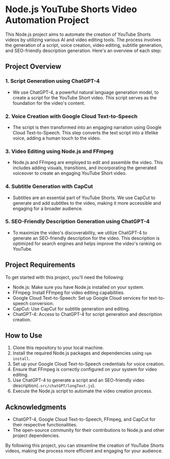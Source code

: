 # Node.js YouTube Shorts Video Automation Project

This Node.js project aims to automate the creation of YouTube Shorts videos by utilizing various AI and video editing tools. The process involves the generation of a script, voice creation, video editing, subtitle generation, and SEO-friendly description generation. Here's an overview of each step:

## Project Overview

### 1. Script Generation using ChatGPT-4
   - We use ChatGPT-4, a powerful natural language generation model, to create a script for the YouTube Short video. This script serves as the foundation for the video's content.

### 2. Voice Creation with Google Cloud Text-to-Speech
   - The script is then transformed into an engaging narration using Google Cloud Text-to-Speech. This step converts the text script into a lifelike voice, adding a human touch to the video.

### 3. Video Editing using Node.js and FFmpeg
   - Node.js and FFmpeg are employed to edit and assemble the video. This includes adding visuals, transitions, and incorporating the generated voiceover to create an engaging YouTube Short video.

### 4. Subtitle Generation with CapCut
   - Subtitles are an essential part of YouTube Shorts. We use CapCut to generate and add subtitles to the video, making it more accessible and engaging for a broader audience.

### 5. SEO-Friendly Description Generation using ChatGPT-4
   - To maximize the video's discoverability, we utilize ChatGPT-4 to generate an SEO-friendly description for the video. This description is optimized for search engines and helps improve the video's ranking on YouTube.

## Project Requirements

To get started with this project, you'll need the following:

- Node.js: Make sure you have Node.js installed on your system.
- FFmpeg: Install FFmpeg for video editing capabilities.
- Google Cloud Text-to-Speech: Set up Google Cloud services for text-to-speech conversion.
- CapCut: Use CapCut for subtitle generation and editing.
- ChatGPT-4: Access to ChatGPT-4 for script generation and description creation.

## How to Use

1. Clone this repository to your local machine.
2. Install the required Node.js packages and dependencies using `npm install`.
3. Set up your Google Cloud Text-to-Speech credentials for voice creation.
4. Ensure that FFmpeg is correctly configured on your system for video editing.
5. Use ChatGPT-4 to generate a script and an SEO-friendly video description(`.src/chatGPT/longText.js`).
6. Execute the Node.js script to automate the video creation process.

## Acknowledgments

- ChatGPT-4, Google Cloud Text-to-Speech, FFmpeg, and CapCut for their respective functionalities.
- The open-source community for their contributions to Node.js and other project dependencies.

By following this project, you can streamline the creation of YouTube Shorts videos, making the process more efficient and engaging for your audience.

